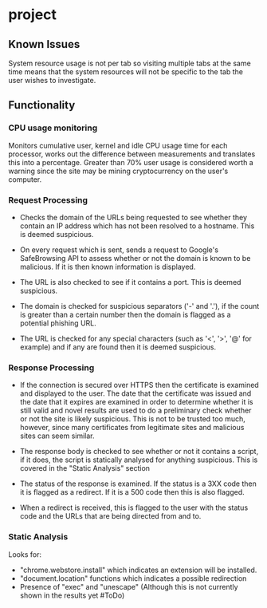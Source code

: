 # project

## Known Issues
System resource usage is not per tab so visiting multiple tabs at the same time means that the system resources will not be specific to the tab the user wishes to investigate.

## Functionality

### CPU usage monitoring
Monitors cumulative user, kernel and idle CPU usage time for each processor, works out the difference between measurements and translates this into a percentage. Greater than 70% user usage is considered worth a warning since the site may be
mining cryptocurrency on the user's computer.

### Request Processing

* Checks the domain of the URLs being requested to see whether they contain an IP address which has not been resolved to a hostname. This is deemed suspicious.

* On every request which is sent, sends a request to Google's SafeBrowsing API to assess whether or not the domain is known to be malicious. If it is then known information is displayed.

* The URL is also checked to see if it contains a port. This is deemed suspicious.

* The domain is checked for suspicious separators ('-' and '.'), if the count is greater than a certain number then the domain is flagged as a potential phishing URL.

* The URL is checked for any special characters (such as '<', '>', '@' for example) and if any are found then it is deemed suspicious.

### Response Processing
* If the connection is secured over HTTPS then the certificate is examined and displayed to the user. The date that the certificate was issued and the date that it expires are examined in order to determine whether it is still valid and novel results are used to do a preliminary check whether or not the site is likely suspicious. This is not to be trusted too much, however, since many certificates from legitimate sites and malicious sites can seem similar.

* The response body is checked to see whether or not it contains a script, if it does, the script is statically analysed for anything suspicious. This is covered in the "Static Analysis" section

* The status of the response is examined. If the status is a 3XX code then it is flagged as a redirect. If it is a 500 code then this is also flagged.

* When a redirect is received, this is flagged to the user with the status code and the URLs that are being directed from and to.

### Static Analysis
Looks for:
*  "chrome.webstore.install" which indicates an extension will be installed.
* "document.location" functions which indicates a possible redirection
* Presence of "exec" and "unescape" (Although this is not currently shown in the results yet #ToDo)
